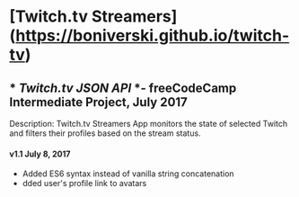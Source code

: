# **[Twitch.tv Streamers]**(https://boniverski.github.io/twitch-tv)


## * *Twitch.tv JSON API* *- freeCodeCamp Intermediate Project, July 2017
Description: Twitch.tv Streamers App monitors the state of selected Twitch and filters their profiles based on the stream status.

#### v1.1 July 8, 2017
 + Added ES6 syntax instead of vanilla string concatenation
 + dded user's profile link to avatars



